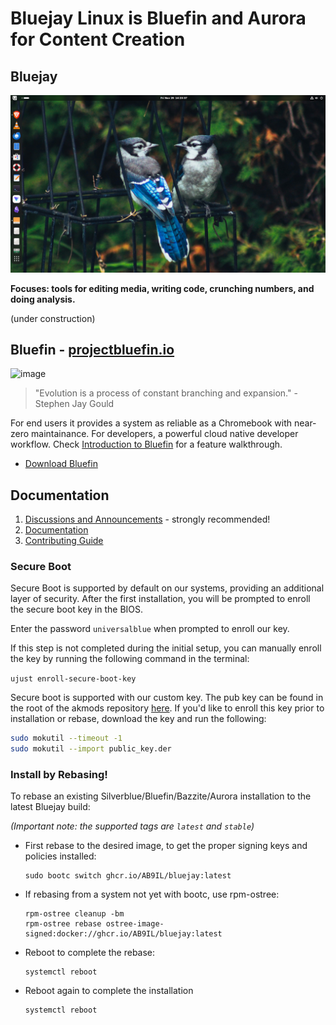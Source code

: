 # Bluejay Linux is Bluefin and Aurora for Content Creation

## Bluejay

![image](Bluejay_linux_2024-11-29.png)

**Focuses: tools for editing media, writing code, crunching numbers, and doing analysis.**

(under construction)

## Bluefin - [projectbluefin.io](https://projectbluefin.io)

![image](https://github.com/ublue-os/bluefin/assets/1264109/b093bdec-40dc-48d2-b8ff-fcf0df390e8c)

> "Evolution is a process of constant branching and expansion." - Stephen Jay Gould

For end users it provides a system as reliable as a Chromebook with near-zero maintainance. For developers, a powerful cloud native developer workflow. Check [Introduction to Bluefin](https://universal-blue.discourse.group/t/introduction-to-bluefin/41) for a feature walkthrough.

- [Download Bluefin](https://projectbluefin.io/#scene-picker)

## Documentation

1. [Discussions and Announcements](https://universal-blue.discourse.group/c/bluefin/6) - strongly recommended!
2. [Documentation](https://docs.projectbluefin.io/)
3. [Contributing Guide](https://docs.projectbluefin.io/contributing)

### Secure Boot

Secure Boot is supported by default on our systems, providing an additional layer of security. After the first installation, you will be prompted to enroll the secure boot key in the BIOS.

Enter the password `universalblue`
when prompted to enroll our key.

If this step is not completed during the initial setup, you can manually enroll the key by running the following command in the terminal:

`
ujust enroll-secure-boot-key
`

Secure boot is supported with our custom key. The pub key can be found in the root of the akmods repository [here](https://github.com/ublue-os/akmods/raw/main/certs/public_key.der).
If you'd like to enroll this key prior to installation or rebase, download the key and run the following:

```bash
sudo mokutil --timeout -1
sudo mokutil --import public_key.der
```

### Install by Rebasing!

To rebase an existing Silverblue/Bluefin/Bazzite/Aurora installation to the latest Bluejay build: 

*(Important note: the supported tags are `latest` and `stable`)*

- First rebase to the desired image, to get the proper signing keys and policies installed:
  ```
  sudo bootc switch ghcr.io/AB9IL/bluejay:latest
  ```
- If rebasing from a system not yet with bootc, use rpm-ostree:
  ```
  rpm-ostree cleanup -bm
  rpm-ostree rebase ostree-image-signed:docker://ghcr.io/AB9IL/bluejay:latest
  ```
  
- Reboot to complete the rebase:
  ```
  systemctl reboot
  ```
- Reboot again to complete the installation
  ```
  systemctl reboot
  ```
  
